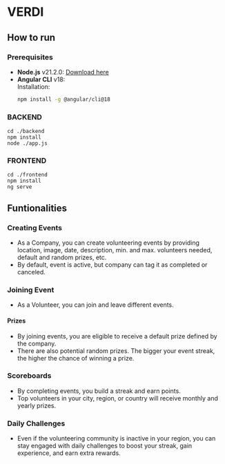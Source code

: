 # VERDI
## How to run

### Prerequisites  
- **Node.js** v21.2.0: [Download here](https://nodejs.org/en/blog/release/v21.2.0)
- **Angular CLI** v18:  
  Installation:  
  ```bash
  npm install -g @angular/cli@18
  ```

### BACKEND
```
cd ./backend
npm install
node ./app.js
```

### FRONTEND
```
cd ./frontend 
npm install
ng serve
```

## Funtionalities

### Creating Events
- As a Company, you can create volunteering events by providing location, image, date, description, min. and max. volunteers needed, default and random prizes, etc.
- By default, event is active, but company can tag it as completed or canceled.

### Joining Event
- As a Volunteer, you can join and leave different events.

#### Prizes 
- By joining events, you are eligible to receive a default prize defined by the company.
- There are also potential random prizes. The bigger your event streak, the higher the chance of winning a prize.

### Scoreboards
- By completing events, you build a streak and earn points.
- Top volunteers in your city, region, or country will receive monthly and yearly prizes.

### Daily Challenges
- Even if the volunteering community is inactive in your region, you can stay engaged with daily challenges to boost your streak, gain experience, and earn extra rewards.
